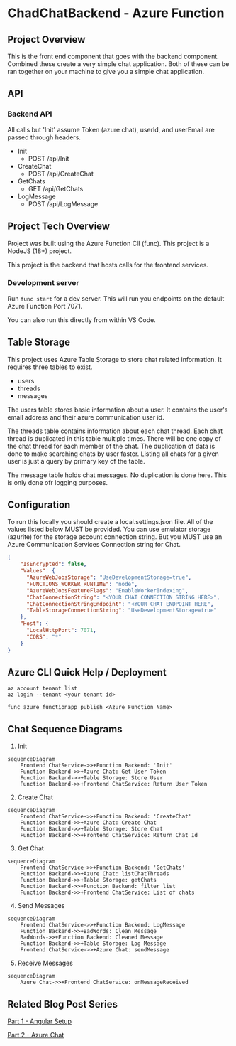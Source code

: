 # ChadChatBackend - Azure Function

## Project Overview

This is the front end component that goes with the backend component. Combined these create a very simple chat application. Both of these can be ran together on your machine to give you a simple chat application.

## API

### Backend API

All calls but 'Init' assume Token (azure chat), userId, and userEmail are passed through headers.

- Init
  - POST /api/Init
- CreateChat
  - POST /api/CreateChat
- GetChats
  - GET /api/GetChats
- LogMessage
  - POST /api/LogMessage

## Project Tech Overview

Project was built using the Azure Function ClI (func). This project is a NodeJS (18+) project.

This project is the backend that hosts calls for the frontend services.

### Development server

Run `func start` for a dev server. This will run you endpoints on the default Azure Function Port 7071.

You can also run this directly from within VS Code.

## Table Storage

This project uses Azure Table Storage to store chat related information. It requires three tables to exist.

- users
- threads
- messages

The users table stores basic information about a user. It contains the user's email address and their azure communication user id.

The threads table contains information about each chat thread. Each chat thread is duplicated in this table multiple times. There will be one copy of the chat thread for each member of the chat. The duplication of data is done to make searching chats by user faster. Listing all chats for a given user is just a query by primary key of the table.

The message table holds chat messages. No duplication is done here. This is only done ofr logging purposes.

## Configuration

To run this locally you should create a local.settings.json file. All of the values listed below MUST be provided. You can use emulator storage (azurite) for the storage account connection string. But you MUST use an Azure Communication Services Connection string for Chat.

```JSON
{
    "IsEncrypted": false,
    "Values": {
      "AzureWebJobsStorage": "UseDevelopmentStorage=true",
      "FUNCTIONS_WORKER_RUNTIME": "node",
      "AzureWebJobsFeatureFlags": "EnableWorkerIndexing",
      "ChatConnectionString": "<YOUR CHAT CONNECTION STRING HERE>",
      "ChatConnectionStringEndpoint": "<YOUR CHAT ENDPOINT HERE",
      "TableStorageConnectionString": "UseDevelopmentStorage=true"
    },
    "Host": {
      "LocalHttpPort": 7071,
      "CORS": "*"
    }
}

```

## Azure CLI Quick Help / Deployment

```
az account tenant list
az login --tenant <your tenant id>
```

```
func azure functionapp publish <Azure Function Name>
```

## Chat Sequence Diagrams

1. Init

```mermaid
sequenceDiagram
    Frontend ChatService->>+Function Backend: 'Init'
    Function Backend->>+Azure Chat: Get User Token
    Function Backend->>+Table Storage: Store User
    Function Backend->>+Frontend ChatService: Return User Token
```

2. Create Chat

```mermaid
sequenceDiagram
    Frontend ChatService->>+Function Backend: 'CreateChat'
    Function Backend->>+Azure Chat: Create Chat
    Function Backend->>+Table Storage: Store Chat
    Function Backend->>+Frontend ChatService: Return Chat Id
```

3. Get Chat

```mermaid
sequenceDiagram
    Frontend ChatService->>+Function Backend: 'GetChats'
    Function Backend->>+Azure Chat: listChatThreads
    Function Backend->>+Table Storage: getChats
    Function Backend->>+Function Backend: filter list
    Function Backend->>+Frontend ChatService: List of chats
```

4. Send Messages

```mermaid
sequenceDiagram
    Frontend ChatService->>+Function Backend: LogMessage
    Function Backend->>+BadWords: Clean Message
    BadWords->>+Function Backend: Cleaned Message
    Function Backend->>+Table Storage: Log Message
    Frontend ChatService->>+Azure Chat: sendMessage
```

5. Receive Messages

```mermaid
sequenceDiagram
    Azure Chat->>+Frontend ChatService: onMessageReceived
```

## Related Blog Post Series

[Part 1 - Angular Setup](https://dontpaniclabs.com/blog/post/2023/04/27/building-a-chat-system-part-1/)

[Part 2 - Azure Chat](https://dontpaniclabs.com/blog/post/2023/05/09/building-a-chat-system-part-2/)
